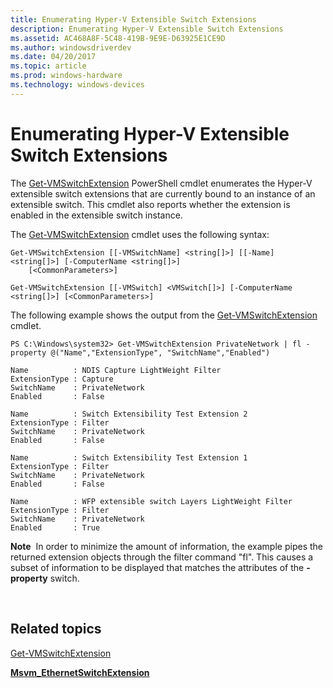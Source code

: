 ```yaml
---
title: Enumerating Hyper-V Extensible Switch Extensions
description: Enumerating Hyper-V Extensible Switch Extensions
ms.assetid: AC468A8F-5C48-419B-9E9E-D63925E1CE9D
ms.author: windowsdriverdev
ms.date: 04/20/2017
ms.topic: article
ms.prod: windows-hardware
ms.technology: windows-devices
---
```


# Enumerating Hyper-V Extensible Switch Extensions


The [Get-VMSwitchExtension](http://technet.microsoft.com/library/hh848603.aspx) PowerShell cmdlet enumerates the Hyper-V extensible switch extensions that are currently bound to an instance of an extensible switch. This cmdlet also reports whether the extension is enabled in the extensible switch instance.

The [Get-VMSwitchExtension](http://technet.microsoft.com/library/hh848603.aspx) cmdlet uses the following syntax:

``` syntax
Get-VMSwitchExtension [[-VMSwitchName] <string[]>] [[-Name] <string[]>] [-ComputerName <string[]>]
    [<CommonParameters>]

Get-VMSwitchExtension [[-VMSwitch] <VMSwitch[]>] [-ComputerName <string[]>] [<CommonParameters>]
```

The following example shows the output from the [Get-VMSwitchExtension](http://technet.microsoft.com/library/hh848603.aspx) cmdlet.

``` syntax
PS C:\Windows\system32> Get-VMSwitchExtension PrivateNetwork | fl -property @("Name","ExtensionType", "SwitchName","Enabled")

Name          : NDIS Capture LightWeight Filter
ExtensionType : Capture
SwitchName    : PrivateNetwork
Enabled       : False

Name          : Switch Extensibility Test Extension 2
ExtensionType : Filter
SwitchName    : PrivateNetwork
Enabled       : False

Name          : Switch Extensibility Test Extension 1
ExtensionType : Filter
SwitchName    : PrivateNetwork
Enabled       : False

Name          : WFP extensible switch Layers LightWeight Filter
ExtensionType : Filter
SwitchName    : PrivateNetwork
Enabled       : True
```

**Note**  In order to minimize the amount of information, the example pipes the returned extension objects through the filter command "fl". This causes a subset of information to be displayed that matches the attributes of the **-property** switch.

 

## Related topics


[Get-VMSwitchExtension](http://technet.microsoft.com/library/hh848603.aspx)

[**Msvm\_EthernetSwitchExtension**](https://msdn.microsoft.com/library/hh850139)

 

 






